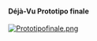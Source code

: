 ####  Déjà-Vu Prototipo finale

[![Prototipofinale.png](https://i.postimg.cc/HWbWThHc/Prototipofinale.png)](https://postimg.cc/ThYv9QKf)
